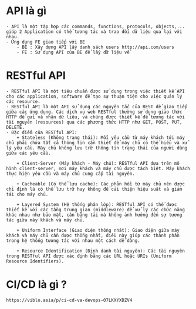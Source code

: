 # API là gì
    - API là một tập hợp các commands, functions, protocols, objects,... giúp 2 Application có thể tương tác và trao đổi dữ liệu qua lại với nhau.
    - Ứng dụng FE giao tiếp với BE
        - BE : Xây dựng API lấy danh sách users http://api.com/users
        - FE : Sử dụng API của BE để lấy dữ liệu về

# RESTful API
    - RESTful API là một tiêu chuẩn được sử dụng trong việc thiết kế API cho các application, software để tạo sự thuận tiện cho việc quản lý các resource.
    - RESTful API là một API sử dụng các nguyên tắc của REST để giao tiếp giữa các ứng dụng. Các dịch vụ web RESTful thường sử dụng giao thức HTTP để gửi và nhận dữ liệu, và chúng được thiết kế để tương tác với tài nguyên (resources) qua các phương thức HTTP như GET, POST, PUT, DELETE.
    - Đặc điểm của RESTful API:
        + Stateless (Không trạng thái): Mỗi yêu cầu từ máy khách tới máy chủ phải chứa tất cả thông tin cần thiết để máy chủ có thể hiểu và xử lý yêu cầu. Máy chủ không lưu trữ thông tin trạng thái của người dùng giữa các yêu cầu.

        + Client-Server (Máy khách - Máy chủ): RESTful API dựa trên mô hình client-server, nơi máy khách và máy chủ được tách biệt. Máy khách thực hiện yêu cầu và máy chủ cung cấp tài nguyên.

        + Cacheable (Có thể lưu cache): Các phản hồi từ máy chủ nên được chỉ định là có thể lưu trữ hay không để cải thiện hiệu suất và giảm tải cho máy chủ.

        + Layered System (Hệ thống phân lớp): RESTful API có thể được thiết kế với các tầng trung gian (middleware) để xử lý các chức năng khác nhau như bảo mật, cân bằng tải mà không ảnh hưởng đến sự tương tác giữa máy khách và máy chủ.

        + Uniform Interface (Giao diện thống nhất): Giao diện giữa máy khách và máy chủ cần được thống nhất, điều này giúp các thành phần trong hệ thống tương tác với nhau một cách dễ dàng.

        + Resource Identification (Định danh tài nguyên): Các tài nguyên trong RESTful API được xác định bằng các URL hoặc URIs (Uniform Resource Identifiers).
    
# CI/CD là gì ?
`https://viblo.asia/p/ci-cd-va-devops-07LKXYXDZV4`